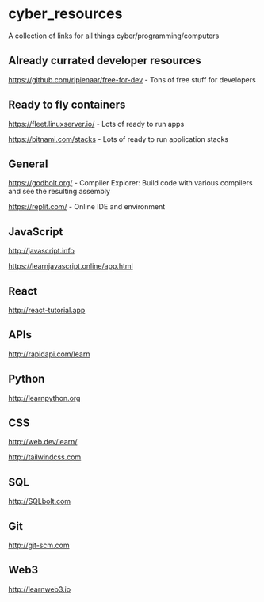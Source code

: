 # cyber_resources

A collection of links for all things cyber/programming/computers

## Already currated developer resources

https://github.com/ripienaar/free-for-dev - Tons of free stuff for developers

## Ready to fly containers

https://fleet.linuxserver.io/ - Lots of ready to run apps

https://bitnami.com/stacks - Lots of ready to run application stacks

## General

https://godbolt.org/ - Compiler Explorer: Build code with various compilers and see the resulting assembly

https://replit.com/ - Online IDE and environment

## JavaScript

http://javascript.info

https://learnjavascript.online/app.html

## React

http://react-tutorial.app

## APIs

http://rapidapi.com/learn

## Python

http://learnpython.org

## CSS

http://web.dev/learn/

http://tailwindcss.com

## SQL

http://SQLbolt.com

## Git

http://git-scm.com

## Web3

http://learnweb3.io
